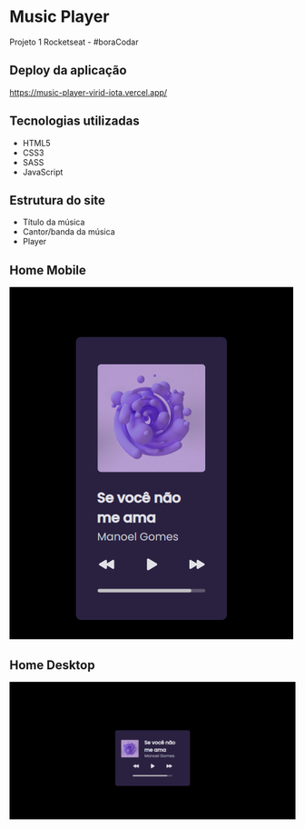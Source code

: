 # Music Player
Projeto 1 Rocketseat - #boraCodar

## Deploy da aplicação
https://music-player-virid-iota.vercel.app/

## Tecnologias utilizadas
+ HTML5
+ CSS3
+ SASS
+ JavaScript

## Estrutura do site
+ Título da música
+ Cantor/banda da música
+ Player

## Home Mobile

<img src=".github/project-mobile.png">

## Home Desktop
<img src=".github/project-desktop.png">

